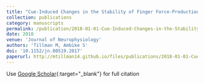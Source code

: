 ```yaml
---
title: "Cue-Induced Changes in the Stability of Finger Force-Production Tasks Revealed by the Uncontrolled Manifold Analysis"
collection: publications
category: manuscripts
permalink: /publication/2018-01-01-Cue-Induced-Changes-in-the-Stability-of-Finger-Force-Production-Tasks-Revealed-by-the-Uncontrolled-Manifold-Analysis
date: 2018
venue: 'Journal of Neurophysiology'
authors: 'Tillman M, Ambike S'
doi: '10.1152/jn.00519.2017'
paperurl: http://mtillman14.github.io/files/publications/2018-01-01-Cue-Induced-Changes-in-the-Stability-of-Finger-Force-Production-Tasks-Revealed-by-the-Uncontrolled-Manifold-Analysis.pdf
---
```

Use [Google Scholar](https://scholar.google.com/scholar?q=Cue+Induced+Changes+in+the+Stability+of+Finger+Force+Production+Tasks+Revealed+by+the+Uncontrolled+Manifold+Analysis){:target="_blank"} for full citation